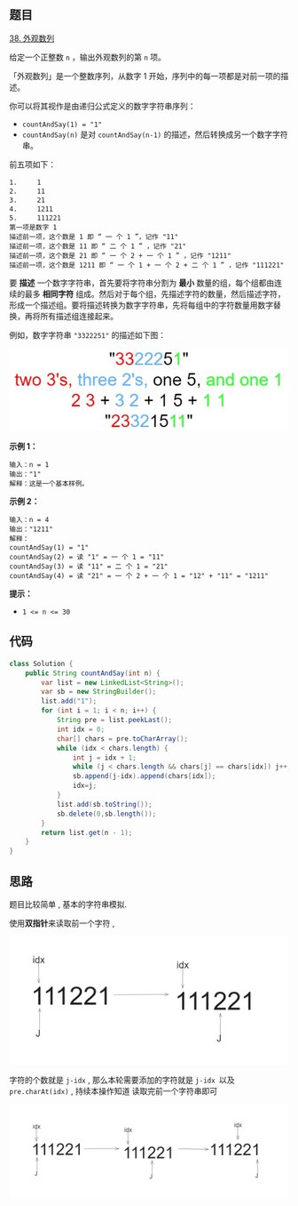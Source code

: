 ## 题目

[38. 外观数列](https://leetcode.cn/problems/count-and-say/)

给定一个正整数 `n` ，输出外观数列的第 `n` 项。

「外观数列」是一个整数序列，从数字 1 开始，序列中的每一项都是对前一项的描述。

你可以将其视作是由递归公式定义的数字字符串序列：

- `countAndSay(1) = "1"`
- `countAndSay(n)` 是对 `countAndSay(n-1)` 的描述，然后转换成另一个数字字符串。

前五项如下：

```
1.     1
2.     11
3.     21
4.     1211
5.     111221
第一项是数字 1 
描述前一项，这个数是 1 即 “ 一 个 1 ”，记作 "11"
描述前一项，这个数是 11 即 “ 二 个 1 ” ，记作 "21"
描述前一项，这个数是 21 即 “ 一 个 2 + 一 个 1 ” ，记作 "1211"
描述前一项，这个数是 1211 即 “ 一 个 1 + 一 个 2 + 二 个 1 ” ，记作 "111221"
```

要 **描述** 一个数字字符串，首先要将字符串分割为 **最小** 数量的组，每个组都由连续的最多 **相同字符** 组成。然后对于每个组，先描述字符的数量，然后描述字符，形成一个描述组。要将描述转换为数字字符串，先将每组中的字符数量用数字替换，再将所有描述组连接起来。

例如，数字字符串 `"3322251"` 的描述如下图：

![img](assets/1629874763-TGmKUh-image.png)



 

**示例 1：**

```
输入：n = 1
输出："1"
解释：这是一个基本样例。
```

**示例 2：**

```
输入：n = 4
输出："1211"
解释：
countAndSay(1) = "1"
countAndSay(2) = 读 "1" = 一 个 1 = "11"
countAndSay(3) = 读 "11" = 二 个 1 = "21"
countAndSay(4) = 读 "21" = 一 个 2 + 一 个 1 = "12" + "11" = "1211"
```

 

**提示：**

- `1 <= n <= 30`



## 代码

```java
class Solution {
    public String countAndSay(int n) {
        var list = new LinkedList<String>();
        var sb = new StringBuilder();
        list.add("1");
        for (int i = 1; i < n; i++) {
            String pre = list.peekLast();
            int idx = 0;
            char[] chars = pre.toCharArray();
            while (idx < chars.length) {
                int j = idx + 1;
                while (j < chars.length && chars[j] == chars[idx]) j++;
                sb.append(j-idx).append(chars[idx]);
                idx=j;
            }
            list.add(sb.toString());
            sb.delete(0,sb.length());
        }
        return list.get(n - 1);
    }
}
```



## 思路

题目比较简单 , 基本的字符串模拟.

使用**双指针**来读取前一个字符 , 

![image-20231012144652901](assets/image-20231012144652901.png)



字符的个数就是 `j-idx` , 那么本轮需要添加的字符就是 `j-idx `以及`pre.charAt(idx)` , 持续本操作知道 读取完前一个字符串即可

![image-20231012144818379](assets/image-20231012144818379.png)



